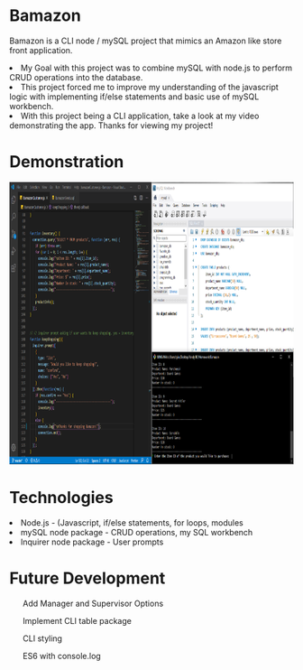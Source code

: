 # Bamazon


Bamazon is a CLI node / mySQL project that mimics an Amazon like store front application. 

<li>My Goal with this project was to combine mySQL with node.js to perform CRUD operations into the database. </li>

<li>This project forced me to improve my understanding of the javascript logic with implementing if/else statements and basic use of mySQL workbench. </li>

<li>With this project being a CLI application, take a look at my video demonstrating the app. Thanks for viewing my project!</li>

# Demonstration
<a href="https://www.youtube.com/watch?v=5Dy8f6hi88Q"><img src="./images/bamazon.PNG" width="1000" height="500"></a>


# Technologies
<li>Node.js - (Javascript, if/else statements, for loops, modules</li> 
<li>mySQL node package - CRUD operations, my SQL workbench </li>
<li>Inquirer node package - User prompts</li>


# Future Development
<ol>Add Manager and Supervisor Options</ol>
<ol>Implement CLI table package</ol>
<ol>CLI styling</ol>
<ol>ES6 with console.log</ol>

